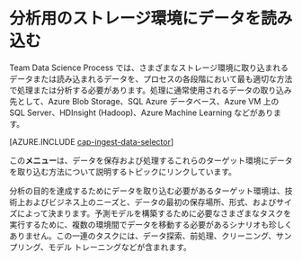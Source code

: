 <properties 
	pageTitle="分析用のストレージ環境にデータを読み込む | Microsoft Azure" 
	description="Azure Blob ストレージとの間のデータの移動" 
	services="machine-learning,storage" 
	documentationCenter="" 
	authors="bradsev" 
	manager="jhubbard" 
	editor="cgronlun" />

<tags 
	ms.service="machine-learning" 
	ms.workload="data-services" 
	ms.tgt_pltfrm="na" 
	ms.devlang="na" 
	ms.topic="article" 
	ms.date="09/19/2016" 
	ms.author="bradsev" />

# 分析用のストレージ環境にデータを読み込む

Team Data Science Process では、さまざまなストレージ環境に取り込まれるデータまたは読み込まれるデータを、プロセスの各段階において最も適切な方法で処理または分析する必要があります。処理に通常使用されるデータの取り込み先として、Azure Blob Storage、SQL Azure データベース、Azure VM 上の SQL Server、HDInsight (Hadoop)、Azure Machine Learning などがあります。

[AZURE.INCLUDE [cap-ingest-data-selector](../../includes/cap-ingest-data-selector.md)]

この**メニュー**は、データを保存および処理するこれらのターゲット環境にデータを取り込む方法について説明するトピックにリンクしています。

分析の目的を達成するためにデータを取り込む必要があるターゲット環境は、技術上およびビジネス上のニーズと、データの最初の保存場所、形式、およびサイズによって決まります。予測モデルを構築するために必要なさまざまなタスクを実行するために、複数の環境間でデータを移動する必要があるシナリオも珍しくありません。この一連のタスクには、データ探索、前処理、クリーニング、サンプリング、モデル トレーニングなどが含まれます。

<!---HONumber=AcomDC_0921_2016-->